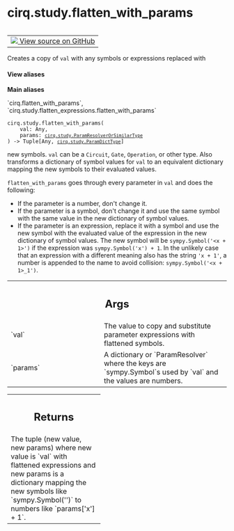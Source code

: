 <div itemscope itemtype="http://developers.google.com/ReferenceObject">
<meta itemprop="name" content="cirq.study.flatten_with_params" />
<meta itemprop="path" content="Stable" />
</div>

# cirq.study.flatten_with_params

<!-- Insert buttons and diff -->

<table class="tfo-notebook-buttons tfo-api" align="left">

<td>
  <a target="_blank" href="https://github.com/quantumlib/cirq/tree/master/cirq/study/flatten_expressions.py">
    <img src="https://www.tensorflow.org/images/GitHub-Mark-32px.png" />
    View source on GitHub
  </a>
</td>
</table>



Creates a copy of `val` with any symbols or expressions replaced with

<section class="expandable">
  <h4 class="showalways">View aliases</h4>
  <p>
<b>Main aliases</b>
<p>`cirq.flatten_with_params`, `cirq.study.flatten_expressions.flatten_with_params`</p>
</p>
</section>

<pre class="devsite-click-to-copy prettyprint lang-py tfo-signature-link">
<code>cirq.study.flatten_with_params(
    val: Any,
    params: <a href="../../cirq/study/ParamResolverOrSimilarType.md"><code>cirq.study.ParamResolverOrSimilarType</code></a>
) -> Tuple[Any, <a href="../../cirq/study/ParamDictType.md"><code>cirq.study.ParamDictType</code></a>]
</code></pre>



<!-- Placeholder for "Used in" -->
new symbols.  `val` can be a `Circuit`, `Gate`, `Operation`, or other
type.  Also transforms a dictionary of symbol values for `val` to an
equivalent dictionary mapping the new symbols to their evaluated values.

`flatten_with_params` goes through every parameter in `val` and does the
following:
- If the parameter is a number, don't change it.
- If the parameter is a symbol, don't change it and use the same symbol with
    the same value in the new dictionary of symbol values.
- If the parameter is an expression, replace it with a symbol and use the
    new symbol with the evaluated value of the expression in the new
    dictionary of symbol values.  The new symbol will be
    `sympy.Symbol('<x + 1>')` if the expression was `sympy.Symbol('x') + 1`.
    In the unlikely case that an expression with a different meaning also
    has the string `'x + 1'`, a number is appended to the name to avoid
    collision: `sympy.Symbol('<x + 1>_1')`.

<!-- Tabular view -->
 <table class="responsive fixed orange">
<colgroup><col width="214px"><col></colgroup>
<tr><th colspan="2"><h2 class="add-link">Args</h2></th></tr>

<tr>
<td>
`val`
</td>
<td>
The value to copy and substitute parameter expressions with
flattened symbols.
</td>
</tr><tr>
<td>
`params`
</td>
<td>
A dictionary or `ParamResolver` where the keys are
`sympy.Symbol`s used by `val` and the values are numbers.
</td>
</tr>
</table>



<!-- Tabular view -->
 <table class="responsive fixed orange">
<colgroup><col width="214px"><col></colgroup>
<tr><th colspan="2"><h2 class="add-link">Returns</h2></th></tr>
<tr class="alt">
<td colspan="2">
The tuple (new value, new params) where new value is `val` with
flattened expressions and new params is a dictionary mapping the
new symbols like `sympy.Symbol('<x + 1>')` to numbers like
`params['x'] + 1`.
</td>
</tr>

</table>

